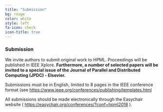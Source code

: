```yaml
---
title: "Submission"
bg: rouge
color: white
style: left
fa-icon: check
icon-title: true
---
```


### Submission

We invite authors to submit original work to HPML. Proceedings will be published in IEEE Xplore. **Furthermore, a number of selected papers will be invited to a special issue of the Journal of Parallel and Distributed Computing (JPDC) - Elsevier.**

Submissions must be in English, limited to 8 pages in the IEEE conference format (see <a href="https://www.ieee.org/conferences/publishing/templates.html">https://www.ieee.org/conferences/publishing/templates.html</a>

All submissions should be made electronically through the Easychair website ( <a href="https://easychair.org/conferences/?conf=hpml2018">https://easychair.org/conferences/?conf=hpml2018</a> ). 

